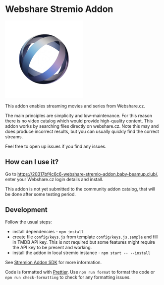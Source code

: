 # Webshare Stremio Addon

<img src="src/static/logo.png" height="250px"/>

This addon enables streaming movies and series from Webshare.cz.

The main principles are simplicity and low-maintenance. For this reason there is no video catalog
which would provide high-quality content. This addon works by searching files directly on
webshare.cz. Note this may and does produce incorrect results, but you can usually quickly find the
correct streams.

Feel free to open up issues if you find any issues.

## How can I use it?

Go to https://20317bf4c6c6-webshare-stremio-addon.baby-beamup.club/, enter your Webshare.cz login
details and install.

This addon is not yet submitted to the community addon catalog, that will be done after some testing
period.

## Development

Follow the usual steps:

- install dependencies - `npm install`
- create file `config/keys.js` from template `config/keys.js.sample` and fill in TMDB API key. This
  is not required but some features might require the API key to be present and working.
- install the addon in local stremio instance - `npm start -- --install`

See [Stremion Addon SDK](https://github.com/Stremio/stremio-addon-sdk) for more information.

Code is formatted with [Prettier](https://prettier.io/docs/install). Use `npm run format` to format
the code or `npm run check-formatting` to check for any formatting issues.
